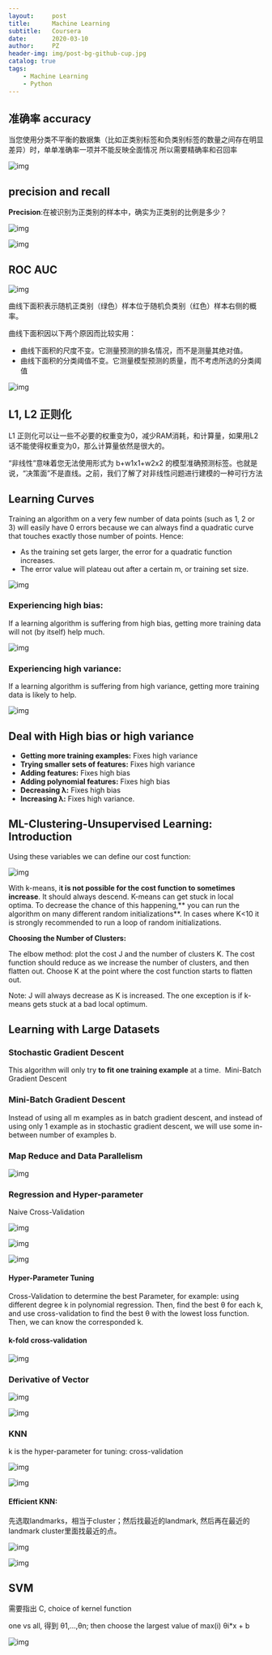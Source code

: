 ```yaml
---
layout:     post
title:      Machine Learning
subtitle:   Coursera
date:       2020-03-10
author:     PZ
header-img: img/post-bg-github-cup.jpg
catalog: true
tags:
    - Machine Learning
    - Python
---
```


## 准确率 accuracy

当您使用分类不平衡的数据集（比如正类别标签和负类别标签的数量之间存在明显差异）时，单单准确率一项并不能反映全面情况
所以需要精确率和召回率

![img](https://raw.githubusercontent.com/pzheng16/pzheng16.github.io/master/img/ml/2.png)


## precision and recall

**Precision**:在被识别为正类别的样本中，确实为正类别的比例是多少？

![img](https://raw.githubusercontent.com/pzheng16/pzheng16.github.io/master/img/ml/3.png)

![img](https://raw.githubusercontent.com/pzheng16/pzheng16.github.io/master/img/ml/4.png)

## ROC AUC

![img](https://raw.githubusercontent.com/pzheng16/pzheng16.github.io/master/img/ml/5.png)

曲线下面积表示随机正类别（绿色）样本位于随机负类别（红色）样本右侧的概率。

曲线下面积因以下两个原因而比较实用：

- 曲线下面积的尺度不变。它测量预测的排名情况，而不是测量其绝对值。
- 曲线下面积的分类阈值不变。它测量模型预测的质量，而不考虑所选的分类阈值

![img](https://raw.githubusercontent.com/pzheng16/pzheng16.github.io/master/img/ml/16.png)

## L1, L2 正则化

L1 正则化可以让一些不必要的权重变为0，减少RAM消耗，和计算量，如果用L2话不能使得权重变为0，那么计算量依然是很大的。

“非线性”意味着您无法使用形式为
b+w1x1+w2x2
的模型准确预测标签。也就是说，“决策面”不是直线。之前，我们了解了对非线性问题进行建模的一种可行方法

## **Learning Curves**

Training an algorithm on a very few number of data points (such as 1, 2 or 3) will easily have 0 errors because we can always find a quadratic curve that touches exactly those number of points. Hence:

- As the training set gets larger, the error for a quadratic function increases.
- The error value will plateau out after a certain m, or training set size.

![img](https://raw.githubusercontent.com/pzheng16/pzheng16.github.io/master/img/ml/1.png)

### Experiencing high bias:

If a learning algorithm is suffering from high bias, getting more training data will not (by itself) help much.

![img](https://raw.githubusercontent.com/pzheng16/pzheng16.github.io/master/img/ml/6.png)

### Experiencing high variance:

If a learning algorithm is suffering from high variance, getting more training data is likely to help.

![img](https://raw.githubusercontent.com/pzheng16/pzheng16.github.io/master/img/ml/7.png)


## Deal with High bias or high variance

- **Getting more training examples:** Fixes high variance
- **Trying smaller sets of features:** Fixes high variance
- **Adding features:** Fixes high bias
- **Adding polynomial features:** Fixes high bias
- **Decreasing λ:** Fixes high bias
- **Increasing λ:** Fixes high variance.

## ML-Clustering-Unsupervised Learning: Introduction

Using these variables we can define our cost function:

![img](https://raw.githubusercontent.com/pzheng16/pzheng16.github.io/master/img/ml/8.png)

With k-means, i**t is not possible for the cost function to sometimes increase**. It should always descend.
K-means can get stuck in local optima. To decrease the chance of this happening,** you can run the algorithm on many different random initializations**. In cases where K<10 it is strongly recommended to run a loop of random initializations.


**Choosing the Number of Clusters:**

The elbow method: plot the cost J and the number of clusters K. The cost function should reduce as we increase the number of clusters, and then flatten out. Choose K at the point where the cost function starts to flatten out.

Note: J will always decrease as K is increased. The one exception is if k-means gets stuck at a bad local optimum.


## Learning with Large Datasets

### Stochastic Gradient Descent

This algorithm will only try **to fit one training example** at a time. 
Mini-Batch Gradient Descent


### Mini-Batch Gradient Descent

Instead of using all m examples as in batch gradient descent, and instead of using only 1 example as in stochastic gradient descent, we will use some in-between number of examples b.

### Map Reduce and Data Parallelism

![img](https://raw.githubusercontent.com/pzheng16/pzheng16.github.io/master/img/ml/9.png)


### Regression and Hyper-parameter

Naive Cross-Validation

![img](https://raw.githubusercontent.com/pzheng16/pzheng16.github.io/master/img/ml/11.png)

![img](https://raw.githubusercontent.com/pzheng16/pzheng16.github.io/master/img/ml/12.png)

![img](https://raw.githubusercontent.com/pzheng16/pzheng16.github.io/master/img/ml/10.png)


#### Hyper-Parameter Tuning

Cross-Validation to determine the best Parameter, for example: using different degree k in polynomial regression. Then, find the best θ for each k, and use cross-validation to find the best θ with the lowest loss function. Then, we can know the corresponded k.

#### k-fold cross-validation

![img](https://raw.githubusercontent.com/pzheng16/pzheng16.github.io/master/img/ml/13.png)

### Derivative of Vector 

![img](https://raw.githubusercontent.com/pzheng16/pzheng16.github.io/master/img/ml/14.png)

![img](https://raw.githubusercontent.com/pzheng16/pzheng16.github.io/master/img/ml/15.png)

### KNN 

k is the hyper-parameter for tuning: cross-validation

![img](https://raw.githubusercontent.com/pzheng16/pzheng16.github.io/master/img/ml/17.png)

![img](https://raw.githubusercontent.com/pzheng16/pzheng16.github.io/master/img/ml/18.png)

#### Efficient KNN: 

先选取landmarks，相当于cluster；然后找最近的landmark, 然后再在最近的landmark cluster里面找最近的点。

![img](https://raw.githubusercontent.com/pzheng16/pzheng16.github.io/master/img/ml/19.png)

![img](https://raw.githubusercontent.com/pzheng16/pzheng16.github.io/master/img/ml/20.png)

## SVM

需要指出 C, choice of kernel function

one vs all, 得到 θ1,...,θn; then choose the largest value of max(i) θi*x + b

![img](https://raw.githubusercontent.com/pzheng16/pzheng16.github.io/master/img/ml/21.png)
